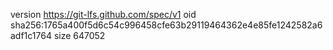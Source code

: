 version https://git-lfs.github.com/spec/v1
oid sha256:1765a400f5d6c54c996458cfe63b29119464362e4e85fe1242582a6adf1c1764
size 647052
